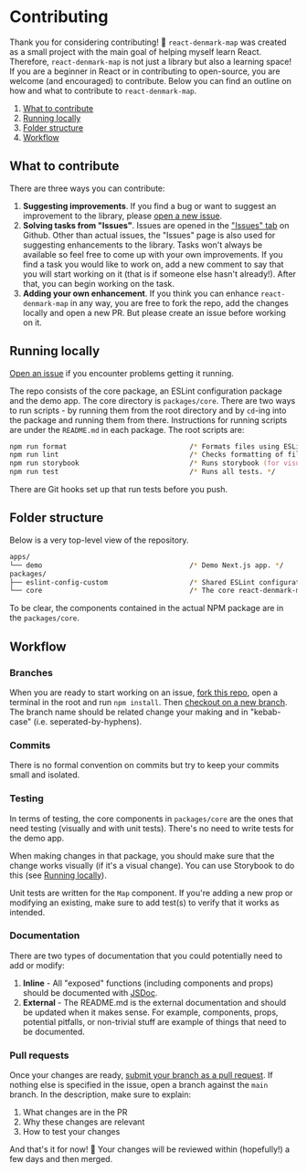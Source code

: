 # Contributing

Thank you for considering contributing! 🙌 `react-denmark-map` was created as a small project with the main goal of helping myself learn React. Therefore, `react-denmark-map` is not just a library but also a learning space! If you are a beginner in React or in contributing to open-source, you are welcome (and encouraged) to contribute. Below you can find an outline on how and what to contribute to `react-denmark-map`.

1. [What to contribute](#what-to-contribute)
2. [Running locally](#running-locally)
3. [Folder structure](#folder-structure)
4. [Workflow](#workflow)

## What to contribute

There are three ways you can contribute:

1. **Suggesting improvements**. If you find a bug or want to suggest an improvement to the library, please [open a new issue](https://github.com/MartinP460/react-denmark-map/issues/new).
2. **Solving tasks from "Issues"**. Issues are opened in the ["Issues" tab](https://github.com/MartinP460/react-denmark-map/issues) on Github. Other than actual issues, the "Issues" page is also used for suggesting enhancements to the library. Tasks won't always be available so feel free to come up with your own improvements. If you find a task you would like to work on, add a new comment to say that you will start working on it (that is if someone else hasn't already!). After that, you can begin working on the task.
3. **Adding your own enhancement**. If you think you can enhance `react-denmark-map` in any way, you are free to fork the repo, add the changes locally and open a new PR. But please create an issue before working on it.

## Running locally

[Open an issue](https://github.com/MartinP460/react-denmark-map/issues/new) if you encounter problems getting it running.

The repo consists of the core package, an ESLint configuration package and the demo app. The core directory is `packages/core`. There are two ways to run scripts - by running them from the root directory and by `cd`-ing into the package and running them from there. Instructions for running scripts are under the `README.md` in each package. The root scripts are:

```zsh
npm run format                              /* Formats files using ESLint. */
npm run lint                                /* Checks formatting of files using ESLint. */
npm run storybook                           /* Runs storybook (for visual testing of the package). */
npm run test                                /* Runs all tests. */
```

There are Git hooks set up that run tests before you push.

## Folder structure

Below is a very top-level view of the repository.

```zsh
apps/
└── demo                                    /* Demo Next.js app. */
packages/
├── eslint-config-custom                    /* Shared ESLint configuration. */
└── core                                    /* The core react-denmark-map components. */
```

To be clear, the components contained in the actual NPM package are in the `packages/core`.

## Workflow

### Branches

When you are ready to start working on an issue, [fork this repo](https://docs.github.com/en/get-started/quickstart/fork-a-repo), open a terminal in the root and run `npm install`. Then [checkout on a new branch](https://docs.github.com/en/pull-requests/collaborating-with-pull-requests/proposing-changes-to-your-work-with-pull-requests/creating-and-deleting-branches-within-your-repository). The branch name should be related change your making and in "kebab-case" (i.e. seperated-by-hyphens).

### Commits

There is no formal convention on commits but try to keep your commits small and isolated.

### Testing

In terms of testing, the core components in `packages/core` are the ones that need testing (visually and with unit tests). There's no need to write tests for the demo app.

When making changes in that package, you should make sure that the change works visually (if it's a visual change). You can use Storybook to do this (see [Running locally](#running-locally)).

Unit tests are written for the `Map` component. If you're adding a new prop or modifying an existing, make sure to add test(s) to verify that it works as intended.

### Documentation

There are two types of documentation that you could potentially need to add or modify:

1. **Inline** - All "exposed" functions (including components and props) should be documented with [JSDoc](https://jsdoc.app/about-getting-started).
2. **External** - The README.md is the external documentation and should be updated when it makes sense. For example, components, props, potential pitfalls, or non-trivial stuff are example of things that need to be documented.

### Pull requests

Once your changes are ready, [submit your branch as a pull request](https://docs.github.com/en/pull-requests/collaborating-with-pull-requests/proposing-changes-to-your-work-with-pull-requests/creating-a-pull-request-from-a-fork). If nothing else is specified in the issue, open a branch against the `main` branch. In the description, make sure to explain:

1. What changes are in the PR
2. Why these changes are relevant
3. How to test your changes

And that's it for now! 👏 Your changes will be reviewed within (hopefully!) a few days and then merged.
